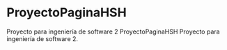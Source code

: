 # ProyectoPaginaHSH
Proyecto para ingeniería de software 2
﻿ProyectoPaginaHSH
Proyecto para ingeniería de software 2.
